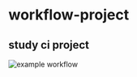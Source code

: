 # workflow-project

## study ci project

![example workflow](https://github.com/grevtsevalex/workflow-project/actions/workflows/hello-world.yml/badge.svg)
